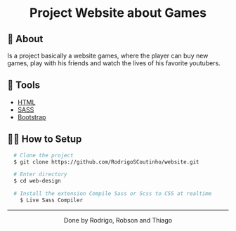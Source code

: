 <h1 align="center">
 
  <p>Project Website about Games </p>
</h1>



## 🧾 About

Is a project basically a website games, where the player can buy new games, play with his friends and watch the lives of his favorite youtubers.

## 🔧 Tools

- [HTML](https://developer.mozilla.org/pt-BR/docs/Web/HTML) 
- [SASS](https://sass-lang.com/)
- [Bootstrap](https://getbootstrap.com.br/)

## 👨‍💻 How to Setup

```bash
  # Clone the project
  $ git clone https://github.com/RodrigoSCoutinho/website.git
```
```bash
  # Enter directory
  $ cd web-design
```

```bash
  # Install the extension Compile Sass or Scss to CSS at realtime
    $ Live Sass Compiler
```




---

<p align="center">Done by Rodrigo, Robson and Thiago</p>
